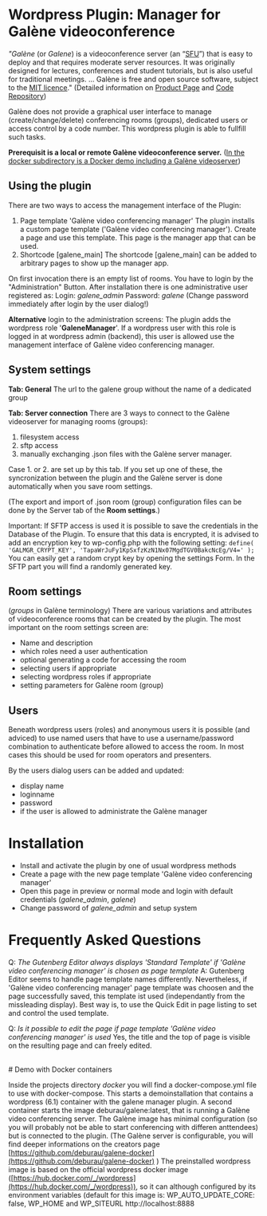 # Wordpress Plugin: Manager for Galène videoconference

*"Galène* (or <em>Galene</em>) is a videoconference server (an “[SFU](https://webrtcglossary.com/sfu/)”) that is easy to deploy and that requires moderate server resources. It was originally designed for lectures, conferences and student tutorials, but is also useful for traditional meetings. ... Galène is free and open source software, subject to the [MIT licence](https://github.com/jech/galene/blob/master/LICENCE)." (Detailed information on [Product Page](https://galene.org/) and [Code Repository](https://github.com/jech/galene))

Galène does not provide a graphical user interface to manage (create/change/delete) conferencing rooms (groups), dedicated users or access control by a code number. This wordpress plugin is able to fullfill such tasks.

<strong>Prerequisit is a local or remote Galène videoconference server.</strong> ([In the docker subdirectory is a Docker demo including a Galène videoserver](#docker_demo))

## Using the plugin

There are two ways to access the management interface of the Plugin:

1. Page template 'Galène video conferencing manager'
    The plugin installs a custom page template ('Galène video conferencing manager'). Create a page and use this template. This page is the manager app that can be used.
2. Shortcode [galene\_main]
    The shortcode [galene\_main] can be added to arbitrary pages to show up the manager app.

On first invocation there is an empty list of rooms. You have to login by the "Administration" Button. After installation there is one administrative user registered as:
Login: *galene\_admin*
Password: *galene*
(Change password immediately after login by the user dialog!)

**Alternative** login to the administration screens:
The plugin adds the wordpress role '<strong>GaleneManager</strong>'. If a wordpress user with this role is logged in at wordpress admin (backend), this user is allowed use the management interface of Galène video conferencing manager.

## System settings

**Tab: General**
The url to the galene group without the name of a dedicated group

**Tab: Server connection**
There are 3 ways to connect to the Galène videoserver for managing rooms (groups):

1. filesystem access
2. sftp access
3. manually exchanging .json files with the Galène server manager.

Case 1. or 2. are set up by this tab. If you set up one of these, the syncronization between the plugin and the Galène server is done automatically when you save room settings.

(The export and import of .json room (group) configuration files can be done by the Server tab of the <strong>Room settings</strong>.)

Important: If SFTP access is used it is possible to save the credentials in the Database of the Plugin. To ensure that this data is encrypted, it is advised to add an encryption key to wp-config.php with the following setting:
`define( 'GALMGR_CRYPT_KEY', 'TapaWrJuFy1KpSxfzKzN1Nx07MgdTGV0BakcNcEg/V4=' );`
You can easily get a random crypt key by opening the settings Form. In the SFTP part you will find a randomly generated key.

## Room settings

(<em>groups</em> in Galène terminology)
There are various variations and attributes of videoconference rooms that can be created by the plugin. The most important on the room settings screen are:

* Name and description
* which roles need a user authentication
* optional generating a code for accessing the room
* selecting users if appropriate
* selecting wordpress roles if appropriate
* setting parameters for Galène room (group)

## Users

Beneath wordpress users (roles) and anonymous users it is possible (and adviced) to use named users that have to use a username/password combination to authenticate before allowed to access the room. In most cases this should be used for room operators and presenters.

By the users dialog users can be added and updated:

* display name
* loginname
* password
* if the user is allowed to administrate the Galène manager

# Installation

* Install and activate the plugin by one of usual wordpress methods
* Create a page with the new page template 'Galène video conferencing manager'
* Open this page in preview or normal mode and login with default credentials (<em>galene\_admin</em>, <em>galene</em>)
* Change password of *galene\_admin* and setup system

# Frequently Asked Questions

Q: *The Gutenberg Editor always displays 'Standard Template' if 'Galène video conferencing manager' is chosen as page template*
A: Gutenberg Editor seems to handle page template names differently. Nevertheless, if 'Galène video conferencing manager' page template was choosen and the page successfully saved, this template ist used (independantly from the missleading display).
Best way is, to use the Quick Edit in page listing to set and control the used template.

Q: *Is it possible to edit the page if page template 'Galène video conferencing manager' is used*
Yes, the title and the top of page is visible on the resulting page and can freely edited.

<br>
# Demo with Docker containers

Inside the projects directory *docker* you will find a docker-compose.yml file to use with docker-compose.
This starts a demoinstallation that contains a wordpress (6.1) container with the galene manager plugin. A second container starts the image deburau/galene:latest, that is running a Galène video conferencing server.
The Galène image has minimal configuration (so you will probably not be able to start conferencing with differen anttendees) but is connected to the plugin. (The Galène server is configurable, you will find deeper informations on the creators page [https://github.com/deburau/galene-docker](https://github.com/deburau/galene-docker) )
The preinstalled wordpress image is based on the official wordpress docker image ([https://hub.docker.com/_/wordpress](https://hub.docker.com/_/wordpress)), so it can although configured by its environment variables (default for this image is: WP\_AUTO\_UPDATE\_CORE: false, WP\_HOME and WP\_SITEURL http://localhost:8888